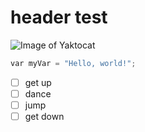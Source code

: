 # header test
![Image of Yaktocat](https://octodex.github.com/images/yaktocat.png)
``` python
var myVar = "Hello, world!";
```
- [ ] get up
- [ ] dance
- [ ] jump
- [ ] get down
